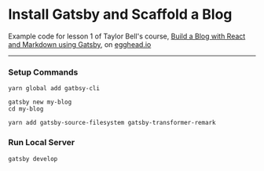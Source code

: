 # Install Gatsby and Scaffold a Blog

Example code for lesson 1 of Taylor Bell's course, [Build a Blog with React and Markdown using Gatsby](https://egghead.io/courses/build-a-blog-with-react-and-markdown-using-gatsby), on [egghead.io](https://egghead.io)

--- 

### Setup Commands

```
yarn global add gatbsy-cli

gatsby new my-blog
cd my-blog

yarn add gatsby-source-filesystem gatsby-transformer-remark
```

### Run Local Server 

```
gatsby develop
```